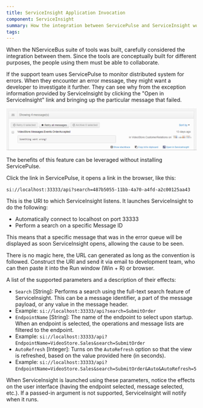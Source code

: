 ```yaml
---
title: ServiceInsight Application Invocation
component: ServiceInsight
summary: How the integration between ServicePulse and ServiceInsight works and how to use the parameterized invocation of ServiceInsight.
tags:
---
```


When the NServiceBus suite of tools was built, carefully considered the integration between them. Since the tools are conceptually built for different purposes, the people using them must be able to collaborate.

If the support team uses ServicePulse to monitor distributed system for errors. When they encounter an error message, they might want a developer to investigate it further. They can see why from the exception information provided by ServiceInsight by clicking the "Open in ServiceInsight" link and bringing up the particular message that failed.

![ServicePulse Error Messages](images/007-servicepulse-error-messages.png 'width=500')

The benefits of this feature can be leveraged without installing ServicePulse.

Click the link in ServicePulse, it opens a link in the browser, like this:

```no-highlight
si://localhost:33333/api?search=487b5055-11bb-4a70-a4fd-a2c00125aa43
```

This is the URI to which ServiceInsight listens. It launches ServiceInsight to do the following:

 * Automatically connect to localhost on port 33333
 * Perform a search on a specific Message ID

This means that a specific message that was in the error queue will be displayed as soon ServiceInsight opens, allowing the cause to be seen.

There is no magic here, the URL can generated as long as the convention is followed. Construct the URI and send it via email to development team, who can then paste it into the Run window (Win + R) or browser.

A list of the supported parameters and a description of their effects:

 - `Search` [String]: Performs a search using the full-text search feature of ServiceInsight. This can be a message identifier, a part of the message payload, or any value in the message header.
  - Example: `si://localhost:33333/api?search=SubmitOrder`
 - `EndpointName` [String]: The name of the endpoint to select upon startup. When an endpoint is selected, the operations and message lists are filtered to the endpoint.
  - Example: `si://localhost:33333/api?EndpointName=VideoStore.Sales&search=SubmitOrder`
 - `AutoRefresh` [Integer]: Turns on the `AutoRefresh` option so that the view is refreshed, based on the value provided here (in seconds).
  - Example: `si://localhost:33333/api?EndpointName=VideoStore.Sales&search=SubmitOrder&Auto&AutoRefresh=5`

When ServiceInsight is launched using these parameters, notice the effects on the user interface (having the endpoint selected, message selected, etc.). If a passed-in argument is not supported, ServiceInsight will notify when it runs.